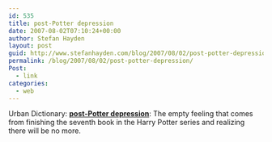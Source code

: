 ```yaml
---
id: 535
title: post-Potter depression
date: 2007-08-02T07:10:24+00:00
author: Stefan Hayden
layout: post
guid: http://www.stefanhayden.com/blog/2007/08/02/post-potter-depression/
permalink: /blog/2007/08/02/post-potter-depression/
Post:
  - link
categories:
  - web
---
```

Urban Dictionary: <b><a href="http://www.urbandictionary.com/define.php?term=post-Potter+depression&defid=2335031">post-Potter depression</a></b>: The empty feeling that comes from finishing the seventh book in the Harry Potter series and realizing there will be no more.